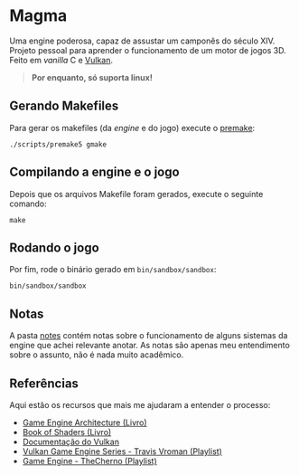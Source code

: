 # Magma

Uma engine poderosa, capaz de assustar um camponês do século XIV. Projeto pessoal para aprender o funcionamento de um motor de jogos 3D. Feito em _vanilla_ C e [Vulkan](https://www.vulkan.org/).

> **Por enquanto, só suporta linux!**

## Gerando Makefiles

Para gerar os makefiles (da _engine_ e do jogo) execute o [premake](https://premake.github.io/):

```
./scripts/premake5 gmake
```

## Compilando a engine e o jogo

Depois que os arquivos Makefile foram gerados, execute o seguinte comando:

```
make
```

## Rodando o jogo

Por fim, rode o binário gerado em `bin/sandbox/sandbox`:

```
bin/sandbox/sandbox
```

## Notas

A pasta [notes](notes) contém notas sobre o funcionamento de alguns sistemas da engine que achei relevante anotar. As notas são apenas meu entendimento sobre o assunto, não é nada muito acadêmico.

## Referências

Aqui estão os recursos que mais me ajudaram a entender o processo:

- [Game Engine Architecture (Livro)](https://www.amazon.com.br/Engine-Architecture-Third-Jason-Gregory/dp/1138035459)
- [Book of Shaders (Livro)](https://thebookofshaders.com/)
- [Documentação do Vulkan](https://registry.khronos.org/vulkan/specs/1.3-extensions/html/vkspec.html)
- [Vulkan Game Engine Series - Travis Vroman (Playlist)](https://www.youtube.com/playlist?list=PLv8Ddw9K0JPg1BEO-RS-0MYs423cvLVtj)
- [Game Engine - TheCherno (Playlist)](https://www.youtube.com/playlist?list=PLlrATfBNZ98dC-V-N3m0Go4deliWHPFwT)

